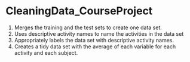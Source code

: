 CleaningData_CourseProject
==========================
1. Merges the training and the test sets to create one data set.
2. Uses descriptive activity names to name the activities in the data set
3. Appropriately labels the data set with descriptive activity names. 
4. Creates a tidy data set with the average of each variable for each activity and each subject. 
